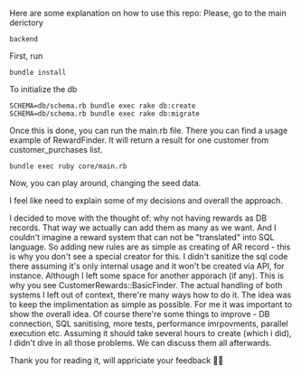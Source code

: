 Here are some explanation on how to use this repo:
Please, go to the main derictory
```
backend
```
First, run 
```
bundle install
```
To initialize the db
```
SCHEMA=db/schema.rb bundle exec rake db:create
SCHEMA=db/schema.rb bundle exec rake db:migrate
```
Once this is done, you can run the main.rb file. There you can find a usage example of RewardFinder. It will return a result for one customer from customer_purchases list.

```
bundle exec ruby core/main.rb
```
Now, you can play around, changing the seed data.

I feel like need to explain some of my decisions and overall the approach.

I decided to move with the thought of: why not having rewards as DB records. That way we actually can add them as many as we want. And I couldn't imagine a reward system that
can not be "translated" into SQL language. So adding new rules are as simple as creating of AR record - this is why you don't see a special creator for this. I didn't sanitize the sql code there assuming it's only internal usage and it won't be created via API, for instance. Although I left
some space for another apporach (if any). This is why you see CustomerRewards::BasicFinder. The actual handling of both systems I left out of context, there're many ways how to do it. 
The idea was to keep the implimentation as simple as possible. For me it was important to show the overall idea. Of course there're some things to improve - DB connection, SQL sanitising,
more tests, performance imrpovments, parallel execution etc. Assuming it should take several hours to create (which i did), I didn't dive in all those problems. We can discuss them all
afterwards.

Thank you for reading it, will appriciate your feedback 🙇‍♀️
